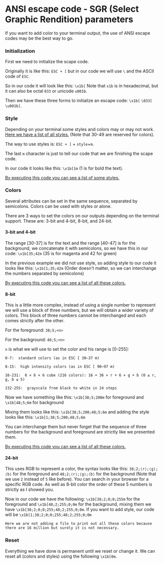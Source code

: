# ANSI escape code - SGR (Select Graphic Rendition) parameters

If you want to add color to your terminal output, the use of ANSI escape codes may be the best way to go.

### Initialization

First we need to initialize the scape code.

Originally it is like this: `ESC + [` but in our code we will use ` \ ` and the ASCII code of `ESC`.

So in our code it will look like this: `\x1b[` Note that `x1b` is in hexadecimal, but it can also be octal `033` or unicode `u001b`.

Then we have these three forms to initialize an escape code: `\x1b[` `\033[` `\u001b[`.

### Style

Depending on your terminal some styles and colors may or may not work. [Here we have a list of all styles.](https://en.wikipedia.org/wiki/ANSI_escape_code#SGR) (Note that 30-49 are reserved for colors).

The way to use styles is: `ESC + [` + `style`+`m`.

The last `m` character is just to tell our code that we are finishing the scape code.

In our code it looks like this: `\x1b[1m` (1 is for bold the text).

[By executing this code you can see a list of some styles.](https://github.com/Reve7339/ANSIColors-and-style/blob/main/printing/styles.py)

### Colors

Several attributes can be set in the same sequence, separated by semicolons. Colors can be used with styles or alone.

There are 3 ways to set the colors on our outputs depending on the terminal support. These are: 3-bit and 4-bit, 8-bit, and 24-bit.

#### 3-bit and 4-bit

The range [30-37] is for the text and the range [40-47] is for the background, we concatenate it with semicolons, so we have this in our code: `\x1b[35;42m` (35 is for magenta and 42 for green)

In the previous example we did not use style, so adding style to our code it looks like this: `\x1b[1;35;42m` (Order doesn't matter, so we can interchange the numbers separated by semicolons)

[By executing this code you can see a list of all these colors.](https://github.com/Reve7339/ANSIColors-and-style/blob/main/printing/3-4-bit.py)

#### 8-bit

This is a little more complex, instead of using a single number to represent we will use a block of three numbers, but we will obtain a wider variety of colors. This block of three numbers cannot be interchanged and each comes strictly after the other.

For the foreground: `38;5;<n>`

For the background: `48;5;<n>`

`n` is what we will use to set the color and his range is [0-255]:

    0-7:  standard colors (as in ESC [ 30–37 m)

    8-15:  high intensity colors (as in ESC [ 90–97 m)

    16-231:  6 × 6 × 6 cube (216 colors): 16 + 36 × r + 6 × g + b (0 ≤ r, g, b ≤ 5)

    232-255:  grayscale from black to white in 24 steps

Now we have something like this: `\x1b[38;5;200m` for foreground and `\x1b[48;5;6m` for background

Mixing them looks like this: `\x1b[38;5;200;48;5;6m` and adding the style looks like this: `\x1b[1;38;5;200;48;5;6m`

You can interchange them but never forget that the sequence of three numbers for the background and foreground are strictly like we presented them.

[By executing this code you can see a list of all these colors.](https://github.com/Reve7339/ANSIColors-and-style/blob/main/printing/8-bit.py)

#### 24-bit

This uses RGB to represent a color, the syntax looks like this: `38;2;⟨r⟩;⟨g⟩;⟨b⟩` for the foreground and `48;2;⟨r⟩;⟨g⟩;⟨b⟩` for the background (Note that we use `2` instead of `5` like before). You can search in your browser for a specific RGB code. As well as 8-bit color the order of these 5 numbers is strictly as I showed you.

Now in our code we have the following: `\x1b[38;2;0;0;255m` for the foreground and `\x1b[48;2;255;0;0m` for the background, mixing them we have `\x1b[38;2;0;0;255;48;2;255;0;0m`. If you want to add style, our code will be `\x1b[1;38;2;0;0;255;48;2;255;0;0m`

    Here we are not adding a file to print out all these colors because there are 16 million but surely it is not necessary.

### Reset

Everything we have done is permanent until we reset or change it. We can reset all (colors and styles) using the following `\x1b[0m`.